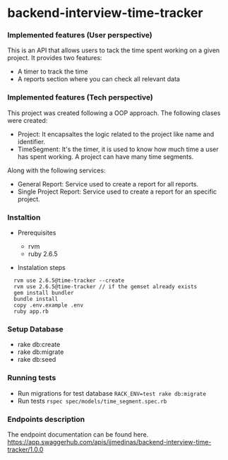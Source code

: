 # backend-interview-time-tracker

### Implemented features (User perspective)

This is an API that allows users to tack the time spent working on a given project.
It provides two features:
  - A timer to track the time 
  - A reports section where you can check all relevant data

### Implemented features (Tech perspective)
This project was created following a OOP approach. The following clases were created:
- Project: It encapsaltes the logic related to the project like name and identifier.
- TimeSegment: It's the timer, it is used to know how much time a user has spent working. A project can have many time segments.

Along with the following services:
- General Report: Service used to create a report for all reports.
- Single Project Report: Service used to create a report for an specific project.


### Instaltion

- Prerequisites
  - rvm
  - ruby 2.6.5

- Instalation steps
```language
  rvm use 2.6.5@time-tracker --create
  rvm use 2.6.5@time-tracker // if the gemset already exists 
  gem install bundler 
  bundle install
  copy .env.example .env
  ruby app.rb
```


### Setup Database
 - rake db:create
 - rake db:migrate
 - rake db:seed
 

### Running tests
  - Run migrations for test database 
    `RACK_ENV=test rake db:migrate`
  - Run tests
    `rspec spec/models/time_segment.spec.rb`

### Endpoints description 
The endpoint documentation can be found here. https://app.swaggerhub.com/apis/jjmedinas/backend-interview-time-tracker/1.0.0
